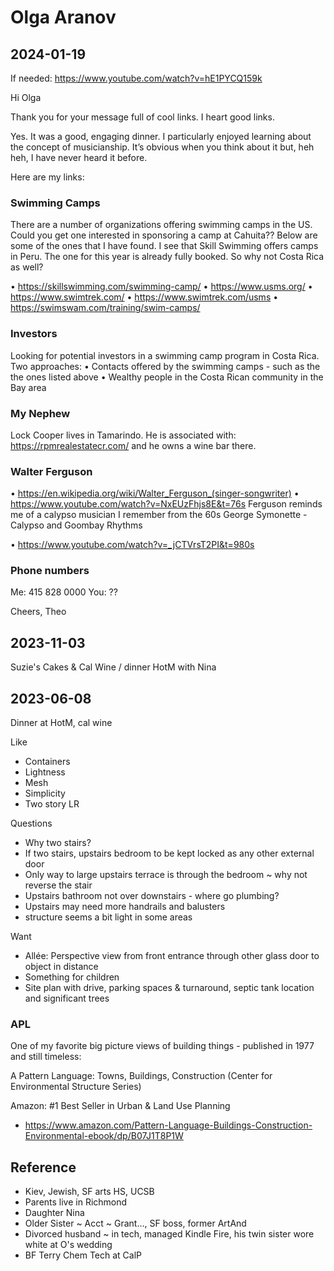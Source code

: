 # Olga Aranov

## 2024-01-19

If needed: https://www.youtube.com/watch?v=hE1PYCQ159k

Hi Olga

Thank you for your message full of cool links. I heart good links.

Yes. It was a good, engaging dinner. I particularly enjoyed learning about the concept of musicianship. It’s obvious when you think about it but, heh heh, I have never heard it before.

Here are my links:

### Swimming Camps

There are a number of organizations offering swimming camps in the US. Could you get one interested in sponsoring a camp at Cahuita?? Below are some of the ones that I have found.
I see that Skill Swimming offers camps in Peru. The one for this year is already fully booked. So why not Costa Rica as well?

• https://skillswimming.com/swimming-camp/
• https://www.usms.org/
• https://www.swimtrek.com/
• https://www.swimtrek.com/usms
• https://swimswam.com/training/swim-camps/

### Investors

Looking for potential investors in a swimming camp program in Costa Rica. Two approaches:
• Contacts offered by the swimming camps - such as the the ones listed above
• Wealthy people in the Costa Rican community in the Bay area

### My Nephew
Lock Cooper lives in Tamarindo.
He is associated with: https://rpmrealestatecr.com/ and he owns a wine bar there.


### Walter Ferguson

• https://en.wikipedia.org/wiki/Walter_Ferguson_(singer-songwriter)
• https://www.youtube.com/watch?v=NxEUzFhjs8E&t=76s
Ferguson reminds me of a calypso musician I remember from the 60s George Symonette - Calypso and Goombay Rhythms

• https://www.youtube.com/watch?v=_jCTVrsT2PI&t=980s


### Phone numbers

Me: 415 828 0000
You: ??


Cheers,
Theo



## 2023-11-03

Suzie's Cakes & Cal Wine / dinner HotM with Nina

## 2023-06-08

Dinner at HotM, cal wine

Like

* Containers
* Lightness
* Mesh
* Simplicity
* Two story LR

Questions
* Why two stairs?
* If two stairs, upstairs bedroom to be kept locked as any other external door
* Only way to large upstairs terrace is through the bedroom ~ why not reverse the stair
* Upstairs bathroom not over downstairs - where go plumbing?
* Upstairs may need more handrails and balusters
* structure seems a bit light in some areas

Want
* Allée: Perspective view from front entrance through other glass door to object in distance
* Something for children
* Site plan with drive, parking spaces & turnaround, septic tank location and significant trees


### APL

One of my favorite big picture views of building things - published in 1977 and still timeless:

A Pattern Language: Towns, Buildings, Construction (Center for Environmental Structure Series)

Amazon: #1 Best Seller in Urban & Land Use Planning

* https://www.amazon.com/Pattern-Language-Buildings-Construction-Environmental-ebook/dp/B07J1T8P1W


## Reference

* Kiev, Jewish, SF arts HS, UCSB
* Parents live in Richmond
* Daughter Nina
* Older Sister ~ Acct ~ Grant..., SF boss, former ArtAnd
* Divorced husband  ~ in tech, managed Kindle Fire, his twin sister wore white at O's wedding
* BF Terry Chem Tech at CalP

